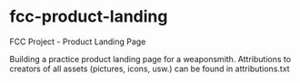 # fcc-product-landing
FCC Project - Product Landing Page

Building a practice product landing page for a weaponsmith.
Attributions to creators of all assets (pictures, icons, usw.)
can be found in attributions.txt